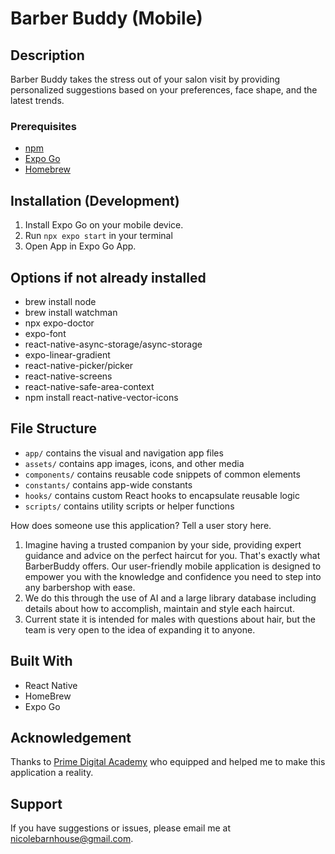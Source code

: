 # Barber Buddy (Mobile)

## Description

Barber Buddy takes the stress out of your salon visit by providing personalized suggestions based on your preferences, face shape, and the latest trends.

### Prerequisites

- [npm](https://www.npmjs.com)
- [Expo Go](https://docs.expo.dev)
- [Homebrew](https://brew.sh)


## Installation (Development)

1. Install Expo Go on your mobile device.
2. Run `npx expo start` in your terminal
3. Open App in Expo Go App.

## Options if not already installed

- brew install node
- brew install watchman
- npx expo-doctor
- expo-font
- react-native-async-storage/async-storage
- expo-linear-gradient
- react-native-picker/picker
- react-native-screens
- react-native-safe-area-context
- npm install react-native-vector-icons

## File Structure

- `app/` contains the visual and navigation app files
- `assets/` contains app images, icons, and other media
- `components/` contains reusable code snippets of common elements
- `constants/` contains app-wide constants
- `hooks/` contains custom React hooks to encapsulate reusable logic
- `scripts/` contains utility scripts or helper functions

How does someone use this application? Tell a user story here.

1. Imagine having a trusted companion by your side, providing expert guidance and advice on the perfect haircut for you. That's exactly what BarberBuddy offers. Our user-friendly mobile application is designed to empower you with the knowledge and confidence you need to step into any barbershop with ease.
2. We do this through the use of AI and a large library database including details about how to accomplish, maintain and style each haircut.
3. Current state it is intended for males with questions about hair, but the team is very open to the idea of expanding it to anyone.

## Built With

- React Native
- HomeBrew
- Expo Go

## Acknowledgement

Thanks to [Prime Digital Academy](www.primeacademy.io) who equipped and helped me to make this application a reality.

## Support

If you have suggestions or issues, please email me at [nicolebarnhouse@gmail.com](mailto:nicolebarnhouse@gmail.com).

